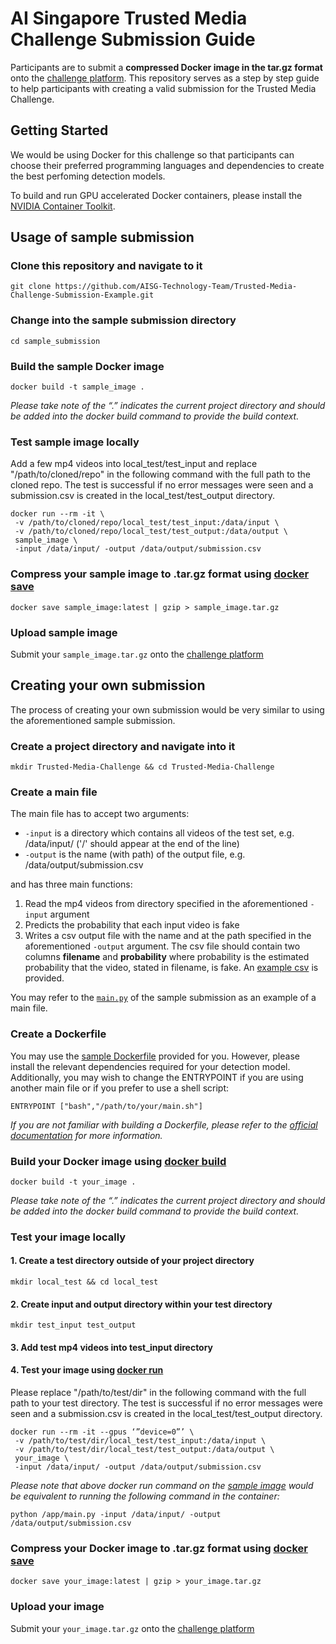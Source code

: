 # AI Singapore Trusted Media Challenge Submission Guide

Participants are to submit a **compressed Docker image in the tar.gz format** onto the [challenge platform](https://trustedmedia.aisingapore.org/competition/aisg/make-submission/). This repository serves as a step by step guide to help participants with creating a valid submission for the Trusted Media Challenge.

## Getting Started

We would be using Docker for this challenge so that participants can choose their preferred programming languages and dependencies to create the best perfoming detection models.

To build and run GPU accelerated Docker containers, please install the [NVIDIA Container Toolkit](https://docs.nvidia.com/datacenter/cloud-native/container-toolkit/install-guide.html).

## Usage of sample submission

### Clone this repository and navigate to it

```
git clone https://github.com/AISG-Technology-Team/Trusted-Media-Challenge-Submission-Example.git
```

### Change into the sample submission directory

```
cd sample_submission
```

### Build the sample Docker image

```
docker build -t sample_image .
```

_Please take note of the “.” indicates the current project directory and should be added into the docker build command to provide the build context._

### Test sample image locally

Add a few mp4 videos into local_test/test_input and replace "/path/to/cloned/repo" in the following command with the full path to the cloned repo. The test is successful if no error messages were seen and a submission.csv is created in the local_test/test_output directory.

```
docker run --rm -it \
 -v /path/to/cloned/repo/local_test/test_input:/data/input \
 -v /path/to/cloned/repo/local_test/test_output:/data/output \
 sample_image \
 -input /data/input/ -output /data/output/submission.csv
```

### Compress your sample image to .tar.gz format using [docker save](https://docs.docker.com/engine/reference/commandline/save/)

```
docker save sample_image:latest | gzip > sample_image.tar.gz
```

### Upload sample image

Submit your `sample_image.tar.gz` onto the [challenge platform](https://trustedmedia.aisingapore.org/competition/aisg/make-submission/)

## Creating your own submission

The process of creating your own submission would be very similar to using the aforementioned sample submission.

### Create a project directory and navigate into it

```
mkdir Trusted-Media-Challenge && cd Trusted-Media-Challenge
```

### Create a main file

The main file has to accept two arguments:

- `-input` is a directory which contains all videos of the test set, e.g. /data/input/ ('/' should appear at the end of the line)
- `-output` is the name (with path) of the output file, e.g. /data/output/submission.csv

and has three main functions:

1. Read the mp4 videos from directory specified in the aforementioned `-input` argument
2. Predicts the probability that each input video is fake
3. Writes a csv output file with the name and at the path specified in the aforementioned `-output` argument. The csv file should contain two columns **filename** and **probability** where probability is the estimated probability that the video, stated in filename, is fake. An [example csv](local_test/test_output/sample_submission.csv) is provided.

You may refer to the [`main.py`](sample_submission/main.py) of the sample submission as an example of a main file.

### Create a Dockerfile

You may use the [sample Dockerfile](sample_submission/Dockerfile) provided for you. However, please install the relevant dependencies required for your detection model. Additionally, you may wish to change the ENTRYPOINT if you are using another main file or if you prefer to use a shell script:

```
ENTRYPOINT ["bash","/path/to/your/main.sh"]
```

_If you are not familiar with building a Dockerfile, please refer to the [official documentation](https://docs.docker.com/engine/reference/builder/) for more information._

### Build your Docker image using [docker build](https://docs.docker.com/engine/reference/commandline/build/)

```
docker build -t your_image .
```

_Please take note of the “.” indicates the current project directory and should be added into the docker build command to provide the build context._

### Test your image locally

#### 1. Create a test directory outside of your project directory

```
mkdir local_test && cd local_test
```

#### 2. Create input and output directory within your test directory

```
mkdir test_input test_output
```

#### 3. Add test mp4 videos into test_input directory

#### 4. Test your image using [docker run](https://docs.docker.com/engine/reference/run/)

Please replace "/path/to/test/dir" in the following command with the full path to your test directory. The test is successful if no error messages were seen and a submission.csv is created in the local_test/test_output directory.

```
docker run --rm -it --gpus ‘”device=0”’ \
 -v /path/to/test/dir/local_test/test_input:/data/input \
 -v /path/to/test/dir/local_test/test_output:/data/output \
 your_image \
 -input /data/input/ -output /data/output/submission.csv
```

_Please note that above docker run command on the [sample image](#Build-the-sample-Docker-image) would be equivalent to running the following command in the container:_

```
python /app/main.py -input /data/input/ -output /data/output/submission.csv
```

### Compress your Docker image to .tar.gz format using [docker save](https://docs.docker.com/engine/reference/commandline/save/)

```
docker save your_image:latest | gzip > your_image.tar.gz
```

### Upload your image

Submit your `your_image.tar.gz` onto the [challenge platform](https://trustedmedia.aisingapore.org/competition/aisg/make-submission/)
